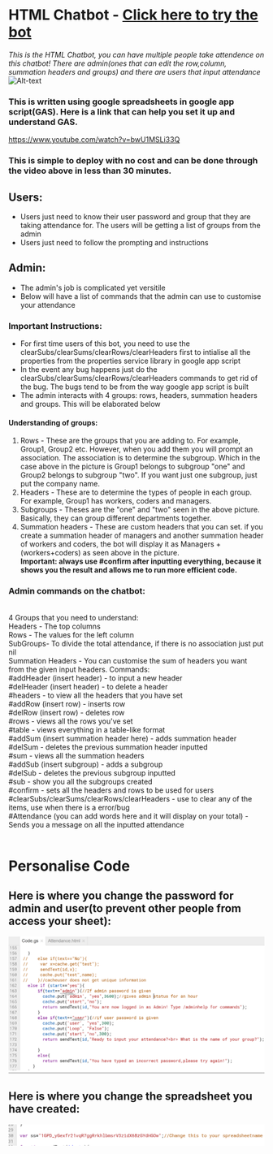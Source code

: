 # HTML Chatbot - [Click here to try the bot](https://github.com/Geraldcdx/HTMLChatbot/blob/master/prototype.md)
*This is the HTML Chatbot, you can have multiple people take attendence on this chatbot! There are admin(ones that can edit the row,column, summation headers and groups) and there are users that input attendance*
![Alt-text](https://github.com/Geraldcdx/HTMLChatbot/blob/master/Chatbot.png)

### This is written using google spreadsheets in google app script(GAS). Here is a link that can help you set it up and understand GAS.
https://www.youtube.com/watch?v=bwU1MSLi33Q
### This is simple to deploy with no cost and can be done through the video above in less than 30 minutes.

## Users:
  * Users just need to know their user password and group that they are taking attendance for. The users will be getting a list of groups from the admin
  * Users just need to follow the prompting and instructions
  
## Admin:
 * The admin's job is complicated yet versitile
 * Below will have a list of commands that the admin can use to customise your attendance

### Important Instructions:
 * For first time users of this bot, you need to use the clearSubs/clearSums/clearRows/clearHeaders first to intialise all the properties from the properties service library in google app script
 * In the event any bug happens just do the clearSubs/clearSums/clearRows/clearHeaders commands to get rid of the bug. The bugs tend to be from the way google app script is built
 * The admin interacts with 4 groups: rows, headers, summation headers and groups. This will be elaborated below

#### Understanding of groups:
 1) Rows - These are the groups that you are adding to. For example, Group1, Group2 etc. However, when you add them you will prompt an association. The association is to determine the subgroup. Which in the case above in the picture is Group1 belongs to subgroup "one" and Group2 belongs to subgroup "two". If you want just one subgroup, just put the company name.
 2) Headers - These are to determine the types of people in each group. For example, Group1 has workers, coders and managers.
 3) Subgroups - Theses are the "one" and "two" seen in the above picture. Basically, they can group different departments together.
 4) Summation headers - These are custom headers that you can set. if you create a summation header of managers and another summation header of workers and coders, the bot will display it as Managers + (workers+coders) as seen above in the picture.
<br>**Important: always use #confirm after inputting everything, because it shows you the result and allows me to run more efficient code.**


### Admin commands on the chatbot:
<br>4 Groups that you need to understand:<br>Headers - The top columns<br>
Rows - The values for the left column<br>SubGroups- To divide the total attendance, if there is no association just put nil<br>
Summation Headers - You can customise the sum of headers you want from the given input headers.
Commands:<br>#addHeader (insert header) - to input a new header <br>#delHeader (insert header) - to delete a header<br>
#headers - to view all the headers that you have set<br>#addRow (insert row) - inserts row <br>#delRow (insert row) - deletes row<br>
#rows - views all the rows you've set<br>#table - views everything in a table-like format<br>
#addSum (insert summation header here) - adds summation header<br>#delSum - deletes the previous summation header inputted<br>
#sum - views all the summation headers<br>#addSub (insert subgroup) - adds a subgroup<br>#delSub - deletes the previous subgroup inputted<br>
#sub - show you all the subgroups created<br>#confirm - sets all the headers and rows to be used for users<br>
#clearSubs/clearSums/clearRows/clearHeaders - use to clear any of the items, use when there is a error/bug<br>
#Attendance (you can add words here and it will display on your total) - Sends you a message on all the inputted attendance<br><br>

# Personalise Code
## Here is where you change the password for admin and user(to prevent other people from access your sheet):
![Alt-Text](https://github.com/Geraldcdx/HTMLChatbot/blob/master/admins.png)
## Here is where you change the spreadsheet you have created:
![Alt-Text](https://github.com/Geraldcdx/HTMLChatbot/blob/master/idss.png)

